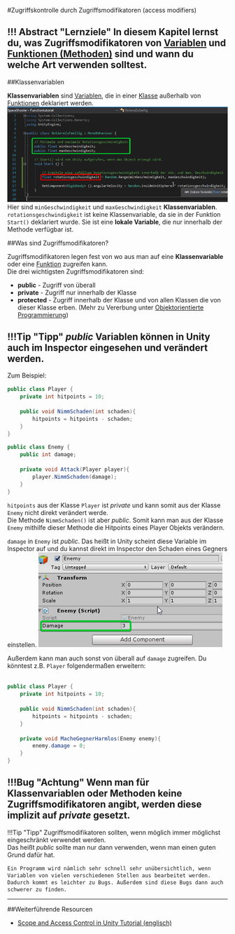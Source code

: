 #Zugriffskontrolle durch Zugriffsmodifikatoren (access modifiers)

!!! Abstract "Lernziele"
    In diesem Kapitel lernst du, was Zugriffsmodifikatoren von [Variablen](variables.md) und [Funktionen (Methoden)](functions.md) sind und wann du welche Art verwenden solltest.
---

##Klassenvariablen

**Klassenvariablen** sind [Variablen](variables.md), die in einer [Klasse](classes.md) außerhalb von [Funktionen](functions.md) deklariert werden.  
![classvariable](img/classvariables.png)
Hier sind `minGeschwindigkeit` und `maxGeschwindigkeit` **Klassenvariablen**.  
`rotationsgeschwindigkeit` ist keine Klassenvariable, da sie in der Funktion `Start()` deklariert wurde. Sie ist eine **lokale Variable**, die nur innerhalb der Methode verfügbar ist.

##Was sind Zugriffsmodifikatoren?

Zugriffsmodifikatoren legen fest von wo aus man auf eine **Klassenvariable** oder eine [Funktion](functions.md) zugreifen kann.  
Die drei wichtigsten Zugriffsmodifikatoren sind:

* **public** - Zugriff von überall
* **private** - Zugriff nur innerhalb der Klasse
* **protected** - Zugriff innerhalb der Klasse und von allen Klassen die von dieser Klasse erben. (Mehr zu Vererbung unter [Objektorientierte Programmierung](classes.md))

!!!Tip "Tipp"
    *public* Variablen können in Unity auch im Inspector eingesehen und verändert werden.
---

Zum Beispiel:
```csharp
public class Player {
	private int hitpoints = 10;
	
	public void NimmSchaden(int schaden){
		hitpoints = hitpoints - schaden;
	}
}
```

```csharp
public class Enemy {
	public int damage;
	
	private void Attack(Player player){
		player.NimmSchaden(damage);
	}
}
```

`hitpoints` aus der Klasse `Player` ist *private* und kann somit aus der Klasse `Enemy` nicht direkt verändert werde.  
Die Methode `NimmSchaden()` ist aber *public*. Somit kann man aus der Klasse `Enemy` mithilfe dieser Methode die Hitpoints eines Player Objekts verändern.

`damage` in `Enemy` ist *public*. Das heißt in Unity scheint diese Variable im Inspector auf und du kannst direkt im Inspector den Schaden eines Gegners einstellen.
![publicVariableInInspector](img/publicVariableInspector.png)

Außerdem kann man auch sonst von überall auf `damage` zugreifen. Du könntest z.B. `Player` folgendermaßen erweitern:
```csharp

public class Player {
	private int hitpoints = 10;
	
	public void NimmSchaden(int schaden){
		hitpoints = hitpoints - schaden;
	}
	
	private void MacheGegnerHarmlos(Enemy enemy){
		enemy.damage = 0;
	}
}
``` 

!!!Bug "Achtung"
	Wenn man für Klassenvariablen oder Methoden keine Zugriffsmodifikatoren angibt, werden diese implizit auf *private* gesetzt.
---


!!!Tip "Tipp"
	Zugriffsmodifikatoren sollten, wenn möglich immer möglichst eingeschränkt verwendet werden.  
	Das heißt *public* sollte man nur dann verwenden, wenn man einen guten Grund dafür hat.

	Ein Programm wird nämlich sehr schnell sehr unübersichtlich, wenn Variablen von vielen verschiedenen Stellen aus bearbeitet werden.  
	Dadurch kommt es leichter zu Bugs. Außerdem sind diese Bugs dann auch schwerer zu finden.
---

##Weiterführende Resourcen

* [Scope and Access Control in Unity Tutorial  (englisch)](https://unity3d.com/learn/tutorials/topics/scripting/scope-and-access-modifiers)
